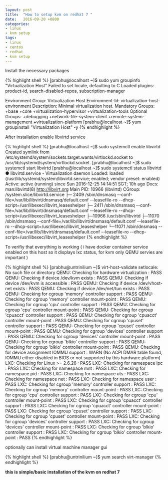 ```yaml
---
layout: post
title:  "How to setup kvm on redhat 7 "
date:   2016-09-20 +0800
categories:
- linux
- kvm setup
tags:
- linux
- centos
- redhat
- kvm setup
---
```


Install the necessary packages

{% highlight shell %} 
[prabhu@localhost ~]$ sudo yum groupinfo  "Virtualization Host"
Failed to set locale, defaulting to C
Loaded plugins: product-id, search-disabled-repos, subscription-manager

Environment Group: Virtualization Host
 Environment-Id: virtualization-host-environment
 Description: Minimal virtualization host.
 Mandatory Groups:
   +base
   +core
   +virtualization-hypervisor
   +virtualization-tools
 Optional Groups:
   +debugging
   +network-file-system-client
   +remote-system-management
   +virtualization-platform
[prabhu@localhost ~]$ yum groupinstall "Virtualization Host" -y
{% endhighlight %}

After installation enable libvirtd service 

{% highlight shell %}
[prabhu@localhost ~]$ sudo systemctl enable libvirtd 
Created symlink from /etc/systemd/system/sockets.target.wants/virtlockd.socket to /usr/lib/systemd/system/virtlockd.socket.
[prabhu@localhost ~]$ sudo systemctl start libvirtd
[prabhu@localhost ~]$ sudo systemctl status libvirtd
● libvirtd.service - Virtualization daemon
   Loaded: loaded (/usr/lib/systemd/system/libvirtd.service; enabled; vendor preset: enabled)
   Active: active (running) since Sun 2016-12-25 14:14:51 SGT; 10h ago
     Docs: man:libvirtd(8)
           http://libvirt.org
 Main PID: 10966 (libvirtd)
   CGroup: /system.slice/libvirtd.service
           ├─ 2409 /sbin/dnsmasq --conf-file=/var/lib/libvirt/dnsmasq/default.conf --leasefile-ro --dhcp-script=/usr/libexec/libvirt_leaseshelper
           ├─ 2411 /sbin/dnsmasq --conf-file=/var/lib/libvirt/dnsmasq/default.conf --leasefile-ro --dhcp-script=/usr/libexec/libvirt_leaseshelper
           ├─10966 /usr/sbin/libvirtd
           ├─11070 /sbin/dnsmasq --conf-file=/var/lib/libvirt/dnsmasq/default.conf --leasefile-ro --dhcp-script=/usr/libexec/libvirt_leaseshelper
           └─11071 /sbin/dnsmasq --conf-file=/var/lib/libvirt/dnsmasq/default.conf --leasefile-ro --dhcp-script=/usr/libexec/libvirt_leaseshelper
{% endhighlight %}

To verifiy that everything is working 
( i have docker container service enabled on this host so it displays lxc status, for kvm only QEMU servies are important )

{% highlight shell %}
[prabhu@untrinilium ~]$ virt-host-validate 
setlocale: No such file or directory
  QEMU: Checking for hardware virtualization                                 : PASS
  QEMU: Checking if device /dev/kvm exists                                   : PASS
  QEMU: Checking if device /dev/kvm is accessible                            : PASS
  QEMU: Checking if device /dev/vhost-net exists                             : PASS
  QEMU: Checking if device /dev/net/tun exists                               : PASS
  QEMU: Checking for cgroup 'memory' controller support                      : PASS
  QEMU: Checking for cgroup 'memory' controller mount-point                  : PASS
  QEMU: Checking for cgroup 'cpu' controller support                         : PASS
  QEMU: Checking for cgroup 'cpu' controller mount-point                     : PASS
  QEMU: Checking for cgroup 'cpuacct' controller support                     : PASS
  QEMU: Checking for cgroup 'cpuacct' controller mount-point                 : PASS
  QEMU: Checking for cgroup 'cpuset' controller support                      : PASS
  QEMU: Checking for cgroup 'cpuset' controller mount-point                  : PASS
  QEMU: Checking for cgroup 'devices' controller support                     : PASS
  QEMU: Checking for cgroup 'devices' controller mount-point                 : PASS
  QEMU: Checking for cgroup 'blkio' controller support                       : PASS
  QEMU: Checking for cgroup 'blkio' controller mount-point                   : PASS
  QEMU: Checking for device assignment IOMMU support                         : WARN (No ACPI DMAR table found, IOMMU either disabled in BIOS or not supported by this hardware platform)
   LXC: Checking for Linux >= 2.6.26                                         : PASS
   LXC: Checking for namespace ipc                                           : PASS
   LXC: Checking for namespace mnt                                           : PASS
   LXC: Checking for namespace pid                                           : PASS
   LXC: Checking for namespace uts                                           : PASS
   LXC: Checking for namespace net                                           : PASS
   LXC: Checking for namespace user                                          : PASS
   LXC: Checking for cgroup 'memory' controller support                      : PASS
   LXC: Checking for cgroup 'memory' controller mount-point                  : PASS
   LXC: Checking for cgroup 'cpu' controller support                         : PASS
   LXC: Checking for cgroup 'cpu' controller mount-point                     : PASS
   LXC: Checking for cgroup 'cpuacct' controller support                     : PASS
   LXC: Checking for cgroup 'cpuacct' controller mount-point                 : PASS
   LXC: Checking for cgroup 'cpuset' controller support                      : PASS
   LXC: Checking for cgroup 'cpuset' controller mount-point                  : PASS
   LXC: Checking for cgroup 'devices' controller support                     : PASS
   LXC: Checking for cgroup 'devices' controller mount-point                 : PASS
   LXC: Checking for cgroup 'blkio' controller support                       : PASS
   LXC: Checking for cgroup 'blkio' controller mount-point                   : PASS
{% endhighlight %}

optionally can install virtual machine manager gui

{% highlight shell %}
[prabhu@untrinilium ~]$ yum search virt-manager
{% endhighlight %}

**this is simple/basic installation of the kvm on redhat 7**
